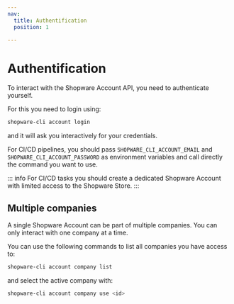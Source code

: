 ```yaml
---
nav:
  title: Authentification
  position: 1

---
```


# Authentification

To interact with the Shopware Account API, you need to authenticate yourself.

For this you need to login using:

```bash
shopware-cli account login
```

and it will ask you interactively for your credentials.

For CI/CD pipelines, you should pass `SHOPWARE_CLI_ACCOUNT_EMAIL` and `SHOPWARE_CLI_ACCOUNT_PASSWORD` as environment variables and call directly the command you want to use. 

::: info
For CI/CD tasks you should create a dedicated Shopware Account with limited access to the Shopware Store.
:::

## Multiple companies

A single Shopware Account can be part of multiple companies. You can only interact with one company at a time.

You can use the following commands to list all companies you have access to:

```bash
shopware-cli account company list
```

and select the active company with:

```bash
shopware-cli account company use <id>
```